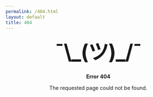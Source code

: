 ```yaml
---
permalink: /404.html
layout: default
title: 404
---
```


<style type="text/css" media="screen">
  .container {
    margin: 10px auto;
    max-width: 600px;
    text-align: center;
  }
  h1 {
    margin: 30px 0;
    font-size: 4em;
    line-height: 1;
    letter-spacing: -1px;
  }
</style>

<div class="container">
  <h1>¯\_(ツ)_/¯</h1>
  <p><strong>Error 404</strong></p>
  <p>The requested page could not be found.</p>
</div>
